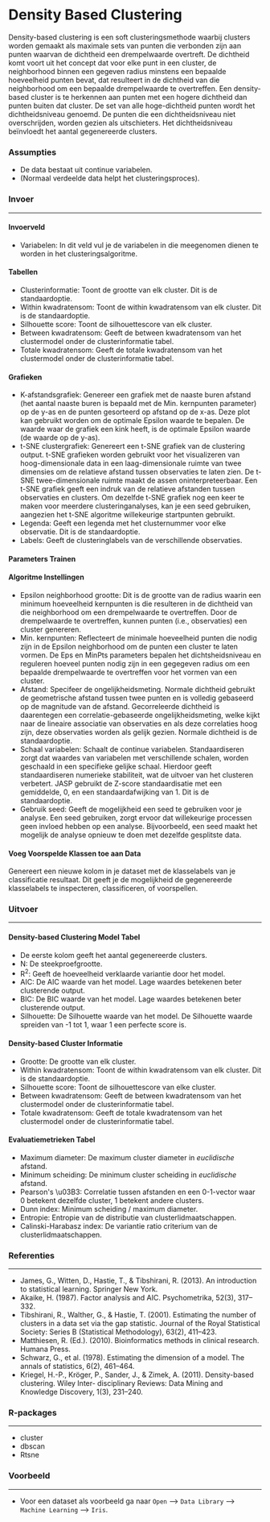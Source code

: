 Density Based Clustering
==========================
Density-based clustering is een soft clusteringsmethode waarbij clusters worden gemaakt als maximale sets van punten die verbonden zijn aan punten waarvan de dichtheid een drempelwaarde overtreft. De dichtheid komt voort uit het concept dat voor elke punt in een cluster, de neighborhood binnen een gegeven radius minstens een bepaalde hoeveelheid punten bevat, dat resulteert in de dichtheid van die neighborhood om een bepaalde drempelwaarde te overtreffen. Een density-based cluster is te herkennen aan punten met een hogere dichtheid dan punten buiten dat cluster. De set van alle hoge-dichtheid punten wordt het dichtheidsniveau genoemd. De punten die een dichtheidsniveau niet overschrijden, worden gezien als uitschieters. Het dichtheidsniveau beïnvloedt het aantal gegenereerde clusters. 

### Assumpties
- De data bestaat uit continue variabelen.
- (Normaal verdeelde data helpt het clusteringsproces).

### Invoer 
-------
#### Invoerveld 
- Variabelen: In dit veld vul je de variabelen in die meegenomen dienen te worden in het clusteringsalgoritme. 

#### Tabellen  
- Clusterinformatie: Toont de grootte van elk cluster. Dit is de standaardoptie. 
- Within kwadratensom: Toont de within kwadratensom van elk cluster. Dit is de standaardoptie.
- Silhouette score: Toont de silhouettescore van elk cluster.
- Between kwadratensom: Geeft de between kwadratensom van het clustermodel onder de clusterinformatie tabel.
- Totale kwadratensom: Geeft de totale kwadratensom van het clustermodel onder de clusterinformatie tabel.

#### Grafieken
- K-afstandsgrafiek: Genereer een grafiek met de naaste buren afstand (het aantal naaste buren is bepaald met de Min. kernpunten parameter) op de y-as en de punten gesorteerd op afstand op de x-as. Deze plot kan gebruikt worden om de optimale Epsilon waarde te bepalen. De waarde waar de grafiek een kink heeft, is de optimale Epsilon waarde (de waarde op de y-as).
- t-SNE clustergrafiek: Genereert een t-SNE grafiek van de clustering output. t-SNE grafieken worden gebruikt voor het visualizeren van hoog-dimensionale data in een laag-dimensionale ruimte van twee dimensies om de relatieve afstand tussen observaties te laten zien. De t-SNE twee-dimensionale ruimte maakt de assen oninterpreteerbaar. Een t-SNE grafiek geeft een indruk van de relatieve afstanden tussen observaties en clusters. Om dezelfde t-SNE grafiek nog een keer te maken voor meerdere clusteringanalyses, kan je een seed gebruiken, aangezien het t-SNE algoritme willekeurige startpunten gebruikt.
- Legenda: Geeft een legenda met het clusternummer voor elke observatie. Dit is de standaardoptie.
- Labels: Geeft de clusteringlabels van de verschillende observaties.

#### Parameters Trainen 
#### Algoritme Instellingen
- Epsilon neighborhood grootte: Dit is de grootte van de radius waarin een minimum hoeveelheid kernpunten is die resulteren in de dichtheid van die neighborhood om een drempelwaarde te overtreffen. Door de drempelwaarde te overtreffen, kunnen punten (i.e., observaties) een cluster genereren.
- Min. kernpunten: Reflecteert de minimale hoeveelheid punten die nodig zijn in de Epsilon neighborhood om de punten een cluster te laten vormen. De Eps en MinPts parameters bepalen het dichtsheidsniveau en reguleren hoeveel punten nodig zijn in een gegegeven radius om een bepaalde drempelwaarde te overtreffen voor het vormen van een cluster.
- Afstand: Specifeer de ongelijkheidsmeting. Normale dichtheid gebruikt de geometrische afstand tussen twee punten en is volledig gebaseerd op de magnitude van de afstand. Gecorreleerde dichtheid is daarentegen een correlatie-gebaseerde ongelijkheidsmeting, welke kijkt naar de lineaire associatie van observaties en als deze correlaties hoog zijn, deze observaties worden als gelijk gezien. Normale dichtheid is de standaardoptie.
- Schaal variabelen: Schaalt de continue variabelen. Standaardiseren zorgt dat waardes van variabelen met verschillende schalen, worden geschaald in een specifieke gelijke schaal. Hierdoor geeft standaardiseren numerieke stabiliteit, wat de uitvoer van het clusteren verbetert. JASP gebruikt de Z-score standaardisatie met een gemiddelde, 0, en een standaardafwijking van 1. Dit is de standaardoptie.
- Gebruik seed: Geeft de mogelijkheid een seed te gebruiken voor je analyse. Een seed gebruiken, zorgt ervoor dat willekeurige processen geen invloed hebben op een analyse. Bijvoorbeeld, een seed maakt het mogelijk de analyse opnieuw te doen met dezelfde gesplitste data.

#### Voeg Voorspelde Klassen toe aan Data
Genereert een nieuwe kolom in je dataset met de klasselabels van je classificatie resultaat. Dit geeft je de mogelijkheid de gegenereerde klasselabels te inspecteren, classificeren, of voorspellen.

### Uitvoer
-------

#### Density-based Clustering Model Tabel
- De eerste kolom geeft het aantal gegenereerde clusters.
- N: De steekproefgrootte.
- R<sup>2</sup>: Geeft de hoeveelheid verklaarde variantie door het model.
- AIC: De AIC waarde van het model. Lage waardes betekenen beter clusterende output.
- BIC: De BIC waarde van het model. Lage waardes betekenen beter clusterende output.
- Silhouette: De Silhouette waarde van het model. De Silhouette waarde spreiden van -1 tot 1, waar 1 een perfecte score is.

#### Density-based Cluster Informatie
- Grootte: De grootte van elk cluster.
- Within kwadratensom: Toont de within kwadratensom van elk cluster. Dit is de standaardoptie.
- Silhouette score: Toont de silhouettescore van elke cluster.
- Between kwadratensom: Geeft de between kwadratensom van het clustermodel onder de clusterinformatie tabel.
- Totale kwadratensom: Geeft de totale kwadratensom van het clustermodel onder de clusterinformatie tabel.

#### Evaluatiemetrieken Tabel
- Maximum diameter: De maximum cluster diameter in *euclidische* afstand.
- Minimum scheiding: De minimum cluster scheiding in *euclidische* afstand.
- Pearson's \u03B3: Correlatie tussen afstanden en een 0-1-vector waar 0 betekent dezelfde cluster, 1 betekent andere clusters. 
- Dunn index: Minimum scheiding / maximum diameter. 
- Entropie: Entropie van de distributie van clusterlidmaatschappen.
- Calinski-Harabasz index: De variantie ratio criterium van de clusterlidmaatschappen.

### Referenties
-------
- James, G., Witten, D., Hastie, T., & Tibshirani, R. (2013). An introduction to statistical learning. Springer New York.
- Akaike, H. (1987). Factor analysis and AIC. Psychometrika, 52(3), 317–332.
- Tibshirani, R., Walther, G., & Hastie, T. (2001). Estimating the number of clusters in a data set via the gap statistic. Journal of the Royal Statistical Society: Series B (Statistical Methodology), 63(2), 411–423.
- Matthiesen, R. (Ed.). (2010). Bioinformatics methods in clinical research. Humana Press.
- Schwarz, G., et al. (1978). Estimating the dimension of a model. The annals of statistics, 6(2), 461–464.
- Kriegel, H.-P., Kröger, P., Sander, J., & Zimek, A. (2011). Density-based clustering. Wiley Inter- disciplinary Reviews: Data Mining and Knowledge Discovery, 1(3), 231–240.

### R-packages 
--- 
- cluster
- dbscan
- Rtsne

### Voorbeeld 
--- 
- Voor een dataset als voorbeeld ga naar `Open` --> `Data Library` --> `Machine Learning` --> `Iris`.  

